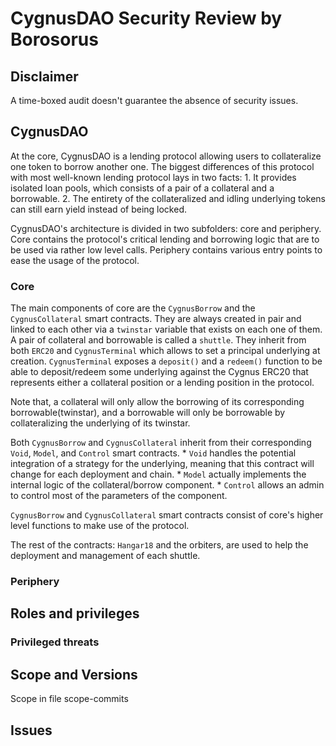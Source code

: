# CygnusDAO Security Review by Borosorus



## Disclaimer

A time-boxed audit doesn't guarantee the absence of security issues.

## CygnusDAO

At the core, CygnusDAO is a lending protocol allowing users to collateralize one token to borrow another one.
The biggest differences of this protocol with most well-known lending protocol lays in two facts:
    1. It provides isolated loan pools, which consists of a pair of a collateral and a borrowable.
    2. The entirety of the collateralized and idling underlying tokens can still earn yield instead of being locked.

CygnusDAO's architecture is divided in two subfolders: core and periphery.
Core contains the protocol's critical lending and borrowing logic that are to be used via rather low level calls.
Periphery contains various entry points to ease the usage of the protocol.

### Core

The main components of core are the `CygnusBorrow` and the `CygnusCollateral` smart contracts. They are always created in pair and linked to each other via a `twinstar` variable that exists on each one of them. A pair of collateral and borrowable is called a `shuttle`.
They inherit from both `ERC20` and `CygnusTerminal` which allows to set a principal underlying at creation.
`CygnusTerminal` exposes a `deposit()` and a `redeem()` function to be able to deposit/redeem some underlying against the Cygnus ERC20 that represents either a collateral position or a lending position in the protocol.

Note that, a collateral will only allow the borrowing of its corresponding borrowable(twinstar), and a borrowable will only be borrowable by collateralizing the underlying of its twinstar.

Both `CygnusBorrow` and `CygnusCollateral` inherit from their corresponding `Void`, `Model`, and `Control` smart contracts.
    * `Void` handles the potential integration of a strategy for the underlying, meaning that this contract will change for each deployment and chain.
    * `Model` actually implements the internal logic of the collateral/borrow component.
    * `Control` allows an admin to control most of the parameters of the component.

`CygnusBorrow` and `CygnusCollateral` smart contracts consist of core's higher level functions to make use of the protocol.

The rest of the contracts: `Hangar18` and the orbiters, are used to help the deployment and management of each shuttle.

### Periphery

## Roles and privileges

### Privileged threats

## Scope and Versions

Scope in file scope-commits

## Issues

